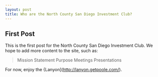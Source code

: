 ```yaml
---
layout: post
title: Who are the North County San Diego Investment Club?
---
```


## First Post
This is the first post for the North County San Diego Investment Club.
We hope to add more content to the site, such as:
>Mission Statement
>Purpose
>Meetings
>Presentations

For now, enjoy the {Lanyon](http://lanyon.getpoole.com/).
